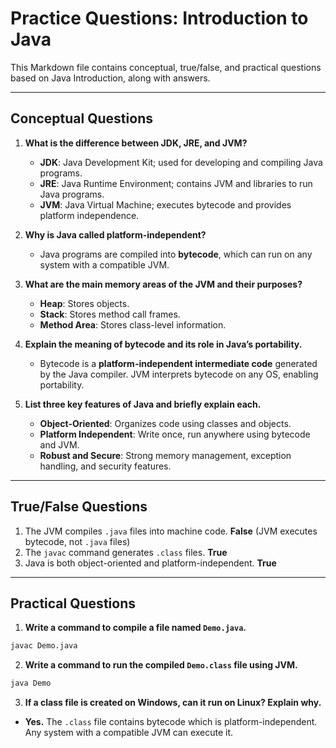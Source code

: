 # Practice Questions: Introduction to Java

This Markdown file contains conceptual, true/false, and practical questions based on Java Introduction, along with answers.

---

## Conceptual Questions

1. **What is the difference between JDK, JRE, and JVM?**

   * **JDK**: Java Development Kit; used for developing and compiling Java programs.
   * **JRE**: Java Runtime Environment; contains JVM and libraries to run Java programs.
   * **JVM**: Java Virtual Machine; executes bytecode and provides platform independence.

2. **Why is Java called platform-independent?**

   * Java programs are compiled into **bytecode**, which can run on any system with a compatible JVM.

3. **What are the main memory areas of the JVM and their purposes?**

   * **Heap**: Stores objects.
   * **Stack**: Stores method call frames.
   * **Method Area**: Stores class-level information.

4. **Explain the meaning of bytecode and its role in Java’s portability.**

   * Bytecode is a **platform-independent intermediate code** generated by the Java compiler. JVM interprets bytecode on any OS, enabling portability.

5. **List three key features of Java and briefly explain each.**

   * **Object-Oriented**: Organizes code using classes and objects.
   * **Platform Independent**: Write once, run anywhere using bytecode and JVM.
   * **Robust and Secure**: Strong memory management, exception handling, and security features.

---

## True/False Questions

1. The JVM compiles `.java` files into machine code. **False** (JVM executes bytecode, not `.java` files)
2. The `javac` command generates `.class` files. **True**
3. Java is both object-oriented and platform-independent. **True**

---

## Practical Questions

1. **Write a command to compile a file named `Demo.java`.**

```cmd
javac Demo.java
```

2. **Write a command to run the compiled `Demo.class` file using JVM.**

```cmd
java Demo
```

3. **If a class file is created on Windows, can it run on Linux? Explain why.**

* **Yes.** The `.class` file contains bytecode which is platform-independent. Any system with a compatible JVM can execute it.
